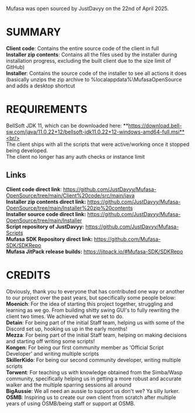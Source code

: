 Mufasa was open sourced by JustDavyy on the 22nd of April 2025.

# SUMMARY

**Client code**: Contains the entire source code of the client in full<br/>
**Installer zip contents**: Contains all the files used by the installer during installation progress, excluding the built client due to the size limit of GitHub)<br/>
**Installer**: Contains the source code of the installer to see all actions it does (basically unzips the zip archive to %localappdata%\MufasaOpenSource and adds a desktop shortcut<br/>
# REQUIREMENTS<br/>
BellSoft JDK 11, which can be downloaded here: **https://download.bell-sw.com/java/11.0.22+12/bellsoft-jdk11.0.22+12-windows-amd64-full.msi**<br/>
<br/>
The client ships with all the scripts that were active/working once it stopped being developed.<br/>
The client no longer has any auth checks or instance limit<br/>
## Links
**Client code direct link**: https://github.com/JustDavyy/Mufasa-OpenSource/tree/main/Client%20code/src/main/java<br/>
**Installer zip contents direct link:** https://github.com/JustDavyy/Mufasa-OpenSource/tree/main/Installer%20zip%20contents<br/>
**Installer source code direct link:** https://github.com/JustDavyy/Mufasa-OpenSource/tree/main/Installer<br/>
**Script repository of JustDavyy:** https://github.com/JustDavyy/Mufasa-Scripts<br/>
**Mufasa SDK Repository direct link:** https://github.com/Mufasa-SDK/SDKRepo<br/>
**Mufasa JitPack release builds:** https://jitpack.io/#Mufasa-SDK/SDKRepo<br/>

# CREDITS
Obviously, thank you to everyone that has contributed one way or another to our project over the past years, but specifically some people below:<br/>
**Moenich**: For the idea of starting this project together, struggling and learning as we go. From building shitty swing GUI's to fully rewriting the client two times. We achieved what we set to do. <br/>
**Detain**: For being part of the initial Staff team, helping us with some of the Discord set up, hooking us up in the early months! <br/>
**Mezza**: For being part of the initial Staff team, helping on making decisions and starting off writing some scripts!<br/>
**Kongen**: For being our first community member as 'Official Script Developer' and writing multiple scripts<br/>
**SkillerKido**: For being our second community developer, writing multiple scripts<br/>
**Torwent**: For teaching us with knowledge obtained from the Simba/Wasp community, specifically helping us in getting a more robust and accurate walker and the multiple sparring sessions all around<br/>
**BigAussie**: We all need an aussie to support us don't we? Ya silly lurker.<br/>
**OSMB**: Inspiring us to create our own client from scratch after multiple years of using OSMB/being staff or support at OSMB.<br/>
